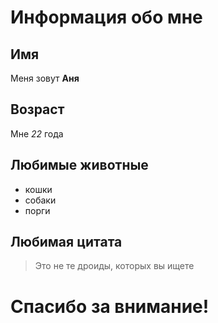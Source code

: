 # Информация обо мне
## Имя
Меня зовут **Аня**
## Возраст
Мне *22* года
## Любимые животные
+ кошки
+ собаки
+ порги
## Любимая цитата
> Это не те дроиды, которых вы ищете
# Спасибо за внимание!
